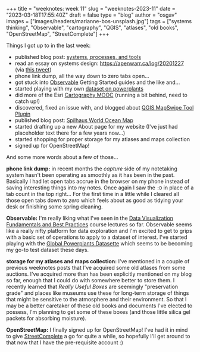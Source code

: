 
+++
title = "weeknotes: week 11"
slug = "weeknotes-2023-11"
date = "2023-03-18T17:55:40Z"
draft = false
type = "blog"
author = "osgav"
images = ["images/headers/marianne-bos-unsplash.jpg"]
tags = ["systems thinking", "Observable", "cartography", "QGIS", "atlases", "old books", "OpenStreetMap", "StreetComplete"]
+++

Things I got up to in the last week:

- published blog post: [systems, processes, and tools](/blog/systems-processes-tools.html)
- read an essay on systems design: https://apenwarr.ca/log/20201227 (via [this tweet](https://nitter.net/mipsytipsy/status/1633627882840035331))
- phone link dump, all the way down to zero tabs open...
- got stuck into [Observable](https://observablehq.com/) Getting Started guides and the like and...
- started playing with my own [dataset on powerplants](https://observablehq.com/d/cf412b0e164ebdd5)
- did more of the Esri [Cartography MOOC](https://www.esri.com/training/catalog/596e584bb826875993ba4ebf/cartography/) (running a bit behind, need to catch up!)
- discovered, fixed an issue with, and blogged about [QGIS MapSwipe Tool Plugin](/blog/qgis-plugin-mapswipe-tool.html)
- published blog post: [Spilhaus World Ocean Map](/blog/spilhaus-world-ocean-map.html)
- started drafting up a new About page for my website (I've just had placeholder text there for a few years now...)
- started shopping for proper storage for my atlases and maps collection
- signed up for OpenStreetMap!

And some more words about a few of those...

<!--more-->

**phone link dump:** in recent months the *capture* side of my notetaking system hasn't been operating as smoothly as it has been in the past. Basically I had let open tabs accrue in the browser on my phone instead of saving interesting things into my notes. Once again I saw the `:D` in place of a tab count in the top right... For the first time in a little while I cleared all those open tabs down to *zero* which feels about as good as tidying your desk or finishing some spring cleaning. 

**Observable:** I'm really liking what I've seen in the [Data Visualization Fundamentals and Best Practices](https://observablehq.com/@observablehq/datavizcourse) course lectures so far. Observable seems like a really nifty platform for data exploration and I'm excited to get to grips with a basic set of operations to apply to a dataset of interest. I've started playing with the [Global Powerplants Datasette](https://global-power-plants.datasettes.com/global-power-plants/global-power-plants) which seems to be becoming my go-to test dataset these days.

**storage for my atlases and maps collection:** I've mentioned in a couple of previous weeknotes posts that I've acquired some old atlases from some auctions. I've acquired more than has been explicitly mentioned on my blog so far, enough that I could do with somewhere better to store them. I recently learned that *Really Useful Boxes* are seemingly "preservation grade" and places like museums use these for long-term storage of things that might be sensitive to the atmosphere and their environment. So that I may be a better caretaker of these old books and documents I've elected to possess, I'm planning to get some of these boxes (and those little silica gel packets for absorbing moisture). 

**OpenStreetMap:** I finally signed up for OpenStreetMap! I've had it in mind to give [StreetComplete](https://streetcomplete.app/) a go for quite a while, so hopefully I'll get around to that now that I have the pre-requisite account :) 
